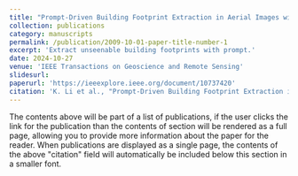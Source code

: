 ```yaml
---
title: "Prompt-Driven Building Footprint Extraction in Aerial Images with Offset-Building Model"
collection: publications
category: manuscripts
permalink: /publication/2009-10-01-paper-title-number-1
excerpt: 'Extract unseenable building footprints with prompt.'
date: 2024-10-27
venue: 'IEEE Transactions on Geoscience and Remote Sensing'
slidesurl: 
paperurl: 'https://ieeexplore.ieee.org/document/10737420'
citation: 'K. Li et al., "Prompt-Driven Building Footprint Extraction in Aerial Images with Offset-Building Model," in IEEE Transactions on Geoscience and Remote Sensing, doi: 10.1109/TGRS.2024.3487652.'
---
```


The contents above will be part of a list of publications, if the user clicks the link for the publication than the contents of section will be rendered as a full page, allowing you to provide more information about the paper for the reader. When publications are displayed as a single page, the contents of the above "citation" field will automatically be included below this section in a smaller font.
